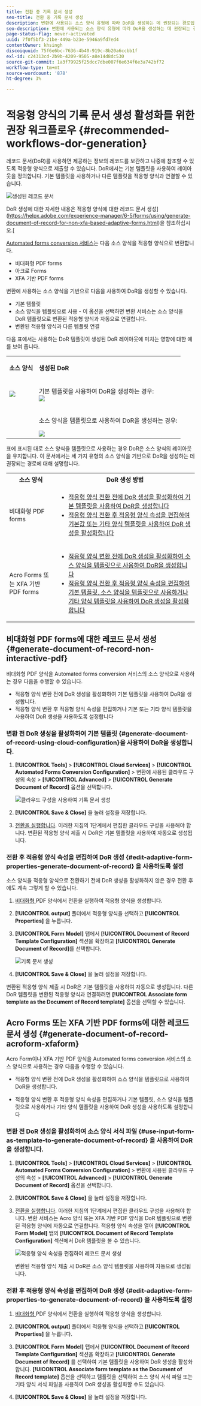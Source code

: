 ```yaml
---
title: 전환 중 기록 문서 생성
seo-title: 전환 중 기록 문서 생성
description: 변환에 사용되는 소스 양식 유형에 따라 DoR을 생성하는 데 권장되는 경로입니다.
seo-description: 변환에 사용되는 소스 양식 유형에 따라 DoR을 생성하는 데 권장되는 경로입니다.
page-status-flag: never-activated
uuid: 7f0f5bf3-21be-449a-b23e-5946a9fd7ed4
contentOwner: khsingh
discoiquuid: 75f6e6bc-7636-4b40-919c-8b20a6ccbb1f
exl-id: c24313cd-2b9b-4209-9505-a8e14d8dc530
source-git-commit: 1a3f79925f25dcc7dbe007f6e634f6e3a742bf72
workflow-type: tm+mt
source-wordcount: '878'
ht-degree: 3%

---
```


# 적응형 양식의 기록 문서 생성 활성화를 위한 권장 워크플로우 {#recommended-workflows-dor-generation}

레코드 문서(DoR)를 사용하면 제공하는 정보의 레코드를 보관하고 나중에 참조할 수 있도록 적응형 양식으로 제출할 수 있습니다.
DoR에서는 기본 템플릿을 사용하여 레이아웃을 정의합니다. 기본 템플릿을 사용하거나 다른 템플릿을 적응형 양식과 연결할 수 있습니다.

![생성된 레코드 문서](assets/document_of_record.gif)

DoR 생성에 대한 자세한 내용은 적응형 양식에 대한 레코드 문서 생성](https://helpx.adobe.com/experience-manager/6-5/forms/using/generate-document-of-record-for-non-xfa-based-adaptive-forms.html)을 참조하십시오.[

[Automated forms conversion 서비스](../help/introduction.md)는 다음 소스 양식을 적응형 양식으로 변환합니다.

* 비대화형 PDF forms
* 아크로 Forms
* XFA 기반 PDF forms

변환에 사용하는 소스 양식을 기반으로 다음을 사용하여 DoR을 생성할 수 있습니다.

* 기본 템플릿
* 소스 양식을 템플릿으로 사용 - 이 옵션을 선택하면 변환 서비스는 소스 양식을 DoR 템플릿으로 변환된 적응형 양식과 자동으로 연결합니다.
* 변환된 적응형 양식과 다른 템플릿 연결

다음 표에서는 사용하는 DoR 템플릿이 생성된 DoR 레이아웃에 미치는 영향에 대한 예를 보여 줍니다.

<table> 
 <tbody>
 <tr>
  <td><p><strong>소스 양식</strong></p></td>
  <td><p><strong>생성된 DoR</strong></p></td> 
   </tr>
  <tr>
   <td><img src="assets/source_xdp_updated.png"/></td>
   <td><p>기본 템플릿을 사용하여 DoR을 생성하는 경우:</br><img src="assets/source_form_default_updated.png"/></td>
   </tr>
   <tr>
   <td></td>
   <td><p>소스 양식을 템플릿으로 사용하여 DoR을 생성하는 경우:</br></p><img src="assets/source_form_dor_updated.png"/></td>
   </tr>
  </tbody>
</table>

표에 표시된 대로 소스 양식을 템플릿으로 사용하는 경우 DoR은 소스 양식의 레이아웃을 유지합니다.
이 문서에서는 세 가지 유형의 소스 양식을 기반으로 DoR을 생성하는 데 권장되는 경로에 대해 설명합니다.

<table> 
 <tbody> 
  <tr> 
   <th><strong>소스 양식</strong></th> 
   <th><strong>DoR 생성 방법</strong></th> 
  </tr> 
  <tr> 
   <td><p>비대화형 PDF forms</p></td> 
   <td> 
    <ul> 
     <li><a href="#generate-document-of-record-using-cloud-configuration">적응형 양식 전환 전에 DoR 생성을 활성화하여 기본 템플릿을 사용하여 DoR을 생성합니다</a></li> 
     <li><a href="#edit-adaptive-form-properties-generate-document-of-record">적응형 양식 전환 후 적응형 양식 속성을 편집하여 기본값 또는 기타 양식 템플릿을 사용하여 DoR 생성을 활성화합니다</a></li> 
    </ul> </td> 
  </tr>
  <tr> 
   <td><p>Acro Forms 또는 XFA 기반 PDF forms</p></td> 
   <td> 
    <ul> 
     <li><a href="#use-input-form-as-template-to-generate-document-of-record">적응형 양식 변환 전에 DoR 생성을 활성화하여 소스 양식을 템플릿으로 사용하여 DoR을 생성합니다</a></li> 
     <li><a href="#edit-adaptive-form-properties-to-generate-document-of-record">적응형 양식 전환 후 적응형 양식 속성을 편집하여 기본 템플릿, 소스 양식을 템플릿으로 사용하거나 기타 양식 템플릿을 사용하여 DoR 생성을 활성화합니다</a></li> 
    </ul> </td> 
  </tr>    
 </tbody> 
</table>

## 비대화형 PDF forms에 대한 레코드 문서 생성 {#generate-document-of-record-non-interactive-pdf}

비대화형 PDF 양식을 Automated forms conversion 서비스의 소스 양식으로 사용하는 경우 다음을 수행할 수 있습니다.

* 적응형 양식 변환 전에 DoR 생성을 활성화하여 기본 템플릿을 사용하여 DoR을 생성합니다.
* 적응형 양식 변환 후 적응형 양식 속성을 편집하거나 기본 또는 기타 양식 템플릿을 사용하여 DoR 생성을 사용하도록 설정합니다

### 변환 전 DoR 생성을 활성화하여 기본 템플릿 {#generate-document-of-record-using-cloud-configuration}을 사용하여 DoR을 생성합니다.

1. **[!UICONTROL Tools]** > **[!UICONTROL Cloud Services]** > **[!UICONTROL Automated Forms Conversion Configuration]** > 변환에 사용된 클라우드 구성의 속성 > **[!UICONTROL Advanced]** > **[!UICONTROL Generate Document of Record]** 옵션을 선택합니다.

   ![클라우드 구성을 사용하여 기록 문서 생성](assets/generate_dor_cloud_config.gif)

1. **[!UICONTROL Save & Close]** 을 눌러 설정을 저장합니다.

1. [전환을 실행합니다](../help/convert-existing-forms-to-adaptive-forms.md). 이러한 지침의 1단계에서 편집한 클라우드 구성을 사용해야 합니다.
변환된 적응형 양식 제출 시 DoR은 기본 템플릿을 사용하여 자동으로 생성됩니다.

### 전환 후 적응형 양식 속성을 편집하여 DoR 생성 {#edit-adaptive-form-properties-generate-document-of-record} 을 사용하도록 설정

소스 양식을 적응형 양식으로 전환하기 전에 DoR 생성을 활성화하지 않은 경우 전환 후에도 계속 그렇게 할 수 있습니다.

1. [비대화형 ](../help/convert-existing-forms-to-adaptive-forms.md) PDF 양식에서 전환을 실행하여 적응형 양식을 생성합니다.

1. **[!UICONTROL output]** 폴더에서 적응형 양식을 선택하고 **[!UICONTROL Properties]** 을 누릅니다.

1. **[!UICONTROL Form Model]** 탭에서 **[!UICONTROL Document of Record Template Configuration]** 섹션을 확장하고 **[!UICONTROL Generate Document of Record]**&#x200B;를 선택합니다.

   ![기록 문서 생성](assets/generate_dor_af_properties.png)

1. **[!UICONTROL Save & Close]** 을 눌러 설정을 저장합니다.

변환된 적응형 양식 제출 시 DoR은 기본 템플릿을 사용하여 자동으로 생성됩니다. 다른 DoR 템플릿을 변환된 적응형 양식과 연결하려면 **[!UICONTROL Associate form template as the Document of Record template]** 옵션을 선택할 수 있습니다.

## Acro Forms 또는 XFA 기반 PDF forms에 대한 레코드 문서 생성 {#generate-document-of-record-acroform-xfaform}

Acro Form이나 XFA 기반 PDF 양식을 Automated forms conversion 서비스의 소스 양식으로 사용하는 경우 다음을 수행할 수 있습니다.

* 적응형 양식 변환 전에 DoR 생성을 활성화하여 소스 양식을 템플릿으로 사용하여 DoR을 생성합니다.

* 적응형 양식 변환 후 적응형 양식 속성을 편집하거나 기본 템플릿, 소스 양식을 템플릿으로 사용하거나 기타 양식 템플릿을 사용하여 DoR 생성을 사용하도록 설정합니다

### 변환 전 DoR 생성을 활성화하여 소스 양식 서식 파일 {#use-input-form-as-template-to-generate-document-of-record} 을 사용하여 DoR을 생성합니다.

1. **[!UICONTROL Tools]** > **[!UICONTROL Cloud Services]** > **[!UICONTROL Automated Forms Conversion Configuration]** > 변환에 사용된 클라우드 구성의 속성 > **[!UICONTROL Advanced]** > **[!UICONTROL Generate Document of Record]** 옵션을 선택합니다.

1. **[!UICONTROL Save & Close]** 을 눌러 설정을 저장합니다.

1. [전환을 실행합니다](../help/convert-existing-forms-to-adaptive-forms.md). 이러한 지침의 1단계에서 편집한 클라우드 구성을 사용해야 합니다.
변환 서비스는 Acro 양식 또는 XFA 기반 PDF 양식을 DoR 템플릿으로 변환된 적응형 양식에 자동으로 연결합니다.
적응형 양식 속성을 열어 **[!UICONTROL Form Model]** 탭의 **[!UICONTROL Document of Record Template Configuration]** 섹션에서 DoR 템플릿을 볼 수 있습니다.

   ![적응형 양식 속성을 편집하여 레코드 문서 생성](assets/generate_dor_af_properties_xdp_acro.png)

   변환된 적응형 양식 제출 시 DoR은 소스 양식 템플릿을 사용하여 자동으로 생성됩니다.

### 전환 후 적응형 양식 속성을 편집하여 DoR 생성 {#edit-adaptive-form-properties-to-generate-document-of-record} 을 사용하도록 설정

1. [비대화형 ](../help/convert-existing-forms-to-adaptive-forms.md) PDF 양식에서 전환을 실행하여 적응형 양식을 생성합니다.

1. **[!UICONTROL output]** 폴더에서 적응형 양식을 선택하고 **[!UICONTROL Properties]** 을 누릅니다.

1. **[!UICONTROL Form Model]** 탭에서 **[!UICONTROL Document of Record Template Configuration]** 섹션을 확장하고 **[!UICONTROL Generate Document of Record]** 를 선택하여 기본 템플릿을 사용하여 DoR 생성을 활성화합니다.
**[!UICONTROL Associate form template as the Document of Record template]** 옵션을 선택하고 템플릿을 선택하여 소스 양식 서식 파일 또는 기타 양식 서식 파일을 사용하여 DoR 생성을 활성화할 수도 있습니다.

1. **[!UICONTROL Save & Close]** 을 눌러 설정을 저장합니다.
